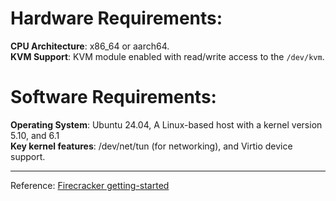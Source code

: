 # Hardware Requirements:
**CPU Architecture**: x86_64 or aarch64.  
**KVM Support**: KVM module enabled with read/write access to the `/dev/kvm`.  

# Software Requirements:
**Operating System**: Ubuntu 24.04, A Linux-based host with a kernel version 5.10, and 6.1  
**Key kernel features**: /dev/net/tun (for networking), and Virtio device support.  

---
Reference: [Firecracker getting-started](https://github.com/firecracker-microvm/firecracker/blob/main/docs/getting-started.md)